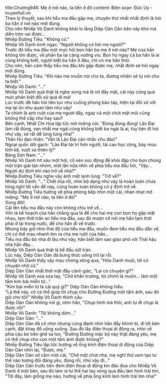 title:Chương946: Mẹ ở nơi nào, ta liền ở đó
content:
Biên soạn: Đức Uy - truyenfull.vn<br>Theo lý thuyết, sau khi tiểu ma đầu gặp mẹ, chuyện thứ nhất nhất định là hỏi ba hắn ở nơi nào mới đúng.<br>Cho nên Nhiếp Vô Danh không khỏi lo lắng Diệp Oản Oản bên này khó mà diễn tròn vai được...<br>Nhiếp Đường Tiêu: "Không có."<br>Nhiếp Vô Danh kinh ngạc: "Ngươi không có hỏi mẹ ngươi?"<br>Trước đó tiểu ma đầu một mực hỏi bọn hắn ba mẹ ở nơi nào? Mẹ của hắn không tìm được, về phần ba lại càng vướng víu. Bọn họ ngay cả ba hắn là ai cũng không biết, người biết ba hắn ở đâu, chỉ có mẹ hắn thôi.<br>Cho nên, hắn cảm thấy tiểu ma đầu khi gặp được mẹ, nhất định sẽ hỏi ngay mới đúng.<br>Nhiếp Đường Tiêu: "Khi nào mẹ muốn nói cho ta, đương nhiên sẽ tự nói cho ta biết."<br>Nhiếp Vô Danh: "..."<br>Nhiếp Vô Danh quả thật là nghe xong mà lệ rơi đầy mặt, cái này cũng quá mức phân biệt đối xử quá đi mà!<br>Lúc trước đè hắn hỏi liên tục như cuồng phong bão táp, hiện tại đối xử với mẹ lại ôn nhu quan tâm như vậy!<br>Ta chính là anh ruột của mẹ ngươi đấy, ngay cả một chút mặt mũi cũng không thể cấp cho hay sao?<br>Bên cạnh, Nhất Chi Hoa lập tức mở miệng nói: "Đúng đúng đúng! Lão Đại làm rất đúng, vạn nhất mẹ ngài cũng không biết ba ngài là ai, tùy tiện đi hỏi như vậy, sẽ rất dễ lúng túng nha!"<br>Thần Hư đạo nhân: "Vẫn là Lão Đại cân nhắc chu đáo!"<br>Ngoại quốc dời gạch: "Lão Đại tài trí hơn người, tài cao học rộng, bày mưu tính kế, vượt xa thiên lý!"<br>Băng Sơn Nam: "..."<br>Nhiếp Vô Danh hít sâu một hơi, cố nén xúc động để khỏi đập cho bọn chúng một trận giải tán nhóm, một lần nữa nhìn về phía tiểu ma đầu hỏi, "Vậy... Ngươi dự định khi nào trở về nhà?"<br>Nhiếp Đường Tiêu nghe vậy ánh mắt lạnh lùng: "Trở về?"<br>Nhiếp Vô Danh: "..." Chết mịa rồi, nhìn bộ dạng như vậy là hoàn toàn chưa từng nghĩ tới vấn đề này, cũng hoàn toàn không có ý định trở về.<br>Nhiếp Đường Tiêu hướng về phía phòng bếp nhìn một cái, nhàn nhạt mở miệng: "Mẹ ở nơi nào, ta liền ở đó!"<br>Xong đời!<br>Cái tên tiểu ma đầu này còn không chịu trở về…<br>Vốn là kế hoạch của hắn chẳng qua là để cho hai mẹ con bọn họ gặp mặt nhau, tạm thời trấn an tiểu ma đầu, sau đó mượn cớ nói mẹ hắn tạm thời phải ở lại trong nước, để cho hắn đi về trước.<br>Nhưng bây giờ nhìn thái độ của tiểu ma đầu, muốn đem tiểu ma đầu dẫn về, chỉ có thể mau nhanh tìm ra cha mẹ ruột của hắn…<br>Tiểu ma đầu bỏ nhà đi lâu như vậy, hắn biết làm sao giao phó với Thái hậu nhà hắn đây...<br>Nhiếp Vô Danh quả thật là bể đầu sứt trán.<br>Lúc này, Diệp Oản Oản đã bưng thức uống trở lại rồi.<br>Nhiếp Vô Danh thấy vậy mau chóng xông qua, "Hữu Danh muội, tôi có chuyện nhờ cô."<br>Diệp Oản Oản nhất thời mặt đầy cảnh giác, "Lại có chuyện gì?"<br>Nhiếp Vô Danh xoa xoa tay, "Chớ khẩn trương, tôi chính là muốn... làm một tấm kim bài miễn tử..."<br>"Kim bài miễn tử là cái quỷ gì?" Diệp Oản Oản không hiểu.<br>"Là thế này, cô có thể giúp tôi chụp cho Đường Đường một tấm ảnh, sau đó gửi cho tôi!" Nhiếp Vô Danh thỉnh cầu.<br>Diệp Oản Oản không nói gì, nhìn hắn, "Chụp hình mà thôi, anh tự đi chụp là được rồi!"<br>Nhiếp Vô Danh: "Tôi không dám..."<br>Diệp Oản Oản: "..."<br>Diệp Oản Oản đã cố nhịn nhưng cũng đành nhìn hắn đầy khinh bỉ, đi tới bên cạnh, đặt khay đồ uống xuống. Sau đó lấy điện thoại di động ra, nhìn về phía cậu bé trên ghế sa lon, "Đường Đường mặc bộ này thật đáng yêu, mẹ có thể chụp cho con một tấm ảnh được không?"<br>Nhiếp Đường Tiêu lập tức hướng về ống kính điện thoại di động của Diệp Oản Oản nhìn lại, "Được, mẹ."<br>Diệp Oản Oản sờ cằm một cái, "Chờ một chút nha, mẹ nghĩ thử xem tạo tư thế nào tương đối đáng yêu, đúng rồi, như vậy đi..."<br>Diệp Oản Oản trước tiên đem điện thoại di động kín đáo đưa cho Nhiếp Vô Danh ở một bên, sau đó làm ra tư thế hai tay vòng qua đầu làm hình trái tim, "Tới đây, làm giống mẹ nào, hướng về phía ống kính làm hình trái tim nha!"